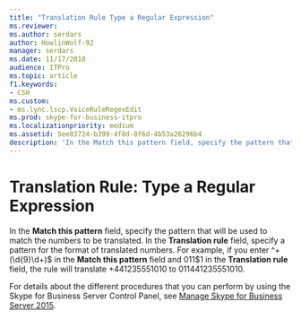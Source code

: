 ```yaml
---
title: "Translation Rule Type a Regular Expression"
ms.reviewer: 
ms.author: serdars
author: HowlinWolf-92
manager: serdars
ms.date: 11/17/2018
audience: ITPro
ms.topic: article
f1.keywords:
- CSH
ms.custom:
- ms.lync.lscp.VoiceRuleRegexEdit
ms.prod: skype-for-business-itpro
ms.localizationpriority: medium
ms.assetid: 5ee83724-b399-4f8d-8f6d-4b53a26296b4
description: 'In the Match this pattern field, specify the pattern that will be used to match the numbers to be translated. In the Translation rule field, specify a pattern for the format of translated numbers. For example, if you enter ^\+(\d{9}\d+)$ in the Match this pattern field and 011$1 in the Translation rule field, the rule will translate +441235551010 to 011441235551010.'
---
```


# Translation Rule: Type a Regular Expression
 
In the **Match this pattern** field, specify the pattern that will be used to match the numbers to be translated. In the **Translation rule** field, specify a pattern for the format of translated numbers. For example, if you enter ^\+(\d{9}\d+)$ in the **Match this pattern** field and 011$1 in the **Translation rule** field, the rule will translate +441235551010 to 011441235551010.
  
For details about the different procedures that you can perform by using the Skype for Business Server Control Panel, see [Manage Skype for Business Server 2015](../../manage/manage.md).
  

